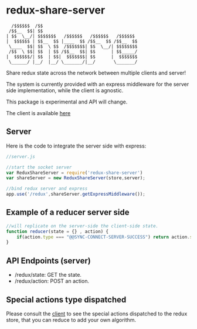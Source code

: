 # redux-share-server

```
  /$$$$$$  /$$                                    
 /$$__  $$| $$                                    
| $$  \__/| $$$$$$$   /$$$$$$   /$$$$$$   /$$$$$$ 
|  $$$$$$ | $$__  $$ |____  $$ /$$__  $$ /$$__  $$
 \____  $$| $$  \ $$  /$$$$$$$| $$  \__/| $$$$$$$$
 /$$  \ $$| $$  | $$ /$$__  $$| $$      | $$_____/
|  $$$$$$/| $$  | $$|  $$$$$$$| $$      |  $$$$$$$
 \______/ |__/  |__/ \_______/|__/       \_______/
```

Share redux state across the network between multiple clients and server!

The system is currently provided with an express middleware for the server side implementation, while the client is agnostic.

This package is experimental and API will change.

The client is available [here](https://github.com/baptistemanson/redux-share-client)
## Server

Here is the code to integrate the server side with express:


```javascript
//server.js

//start the socket server
var ReduxShareServer = require('redux-share-server')
var shareServer = new ReduxShareServer(store,server);

//bind redux server and express
app.use('/redux',shareServer.getExpressMiddleware());

```

## Example of a reducer server side

```javascript
//will replicate on the server-side the client-side state.
function reducer(state = {} , action) { 
	if(action.type === "@@SYNC-CONNECT-SERVER-SUCCESS") return action.state;
}
```


## API Endpoints (server)

* /redux/state: GET the state.
* /redux/action: POST an action.



## Special actions type dispatched

Please consult the [client](https://github.com/baptistemanson/redux-share-client) to see the special actions dispatched to the redux store, that you can reduce to add your own algorithm.

